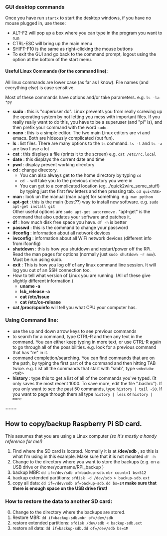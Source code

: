 ### GUI desktop commands
Once you have run `startx` to start the desktop windows, if you have no mouse plugged in, use these:
* ALT-F2 will pop up a box where you can type in the program you want to run
* CTRL-ESC will bring up the main menu
* SHIFT-F10 is the same as right-clicking the mouse buttons
* To exit the GUI and go back to the command prompt, logout using the option at the bottom of the start menu.

#### Useful Linux Commands (for the command line):
All linux commands are lower case (as far as I know). File names (and everything else) is case sensitive.

Most of these commands have options and/or take parameters. e.g. `ls -la *py`
* **sudo** : this is "superuser do". Linux prevents you from really screwing up the operating system by not letting you mess with important files. If you really really want to do this, you have to be a superuser (and "pi" is), and then prefix your command with the word `sudo`.
* **nano** : this is a simple editor.  The two main Linux editors are vi and emacs. Both are hideously complicated (but fun).
* **ls** : list files. There are many options to the `ls` command.  `ls -l`  and `ls -a` are two I use a lot
* **cat** : this displays a file (prints it to the screen)  e.g. `cat /etc/rc.local`
* **date** : this displays the current date and time
* **pwd** : display present working directory
* **cd** : change directory.  
    * You can also always get to the home directory by typing `cd`
    * `cd -` will take you to the previous directory you were in
    * You can get to a complicated location (eg. ./quick2wire_some_stuff) by typing just the first few letters and then pressing tab. `cd qui<TAB>`
* **man** : look un the manual (man page) for something. e.g. `man python`
* **apt-get** : this is the main (best??) way to install new software. e.g. `sudo apt-get install git`   
Other useful options are `sudo apt-get autoremove` . "apt-get" is the command that also updates your software and patches it.
* **df** : how much disk free space you have. `df -h` is better
* **passwd** : this is the command to change your password
* **ifconfig** : information about all network devices
* **iwconfig** : information about all WiFi network devices (different info from ifconfig)
* **shutdown** : this is how you shutdown and restart/power off the RPi. Read the man pages for options (normally just `sudo shutdown -r now`). Must be run using sudo.
* **exit** : This is how you log off of any linux command line session. It will log you out of an SSH connection too.
* How to tell what version of Linux you are running: (All of these give slightly different information.)
   * **uname -a**
   * **lsb_release -a**
   * **cat /etc/issue**
   * **cat /etc/os-release** 
* **cat /proc/cpuinfo** will tell you what CPU your computer has.

### Using Command line: 
* use the up and down arrow keys to see previous commands
* to search for a command, type CTRL-R and then any text in the command. You can either keep typing in more text, or use CTRL-R again to go through all of the possibilities.  e.g. look for a previous command that has "re" in it.
* command completion/searching. You can find commands that are on the path, by typing the first part of the command and then hitting TAB twice. e.g. List all the commands that start with "smb", type `smb<tab><tab>`
* **history** : type this to get a list of all of the commands you've typed. (It only saves the most recent 1000. To save more, edit the file ".bashrc"). If you only want to see the past 50 commands, type `history | tail -50`.  If you want to page through them all type `history | less` or `history | more` 

====

## How to copy/backup Raspberry Pi SD card.
This assumes that you are using a Linux computer _(so it's mostly a handy reference for me!)_

1. Find where the SD card is located. Normally it is at **/dev/sdb** , so this is what I'm using in this example. Make sure that it is not mounted `df -h`
2. Change to the directory where you want to store the backups (e.g. on a USB drive or /home/yourname/RPI_backup )
3. backup MBR: `dd if=/dev/sdb of=backup-sdb.mbr count=1 bs=512`
4. backup extended partitions: `sfdisk -d /dev/sdb > backup-sdb.ext`
5. copy all data: `dd if=/dev/sdb of=backup-sdb.dd bs=1M`  **make sure that there is enough space on the USB drive first!**

### How to restore the data to another SD card:
0. Change to the directory where the backups are stored.
1. Restore MBR: `dd if=backup-sdb.mbr of=/dev/sdb`
2. restore extended partitions: `sfdisk /dev/sdb < backup-sdb.ext`
3. restore all data: `dd if=backup-sdb.dd of=/dev/sdb bs=1M`
